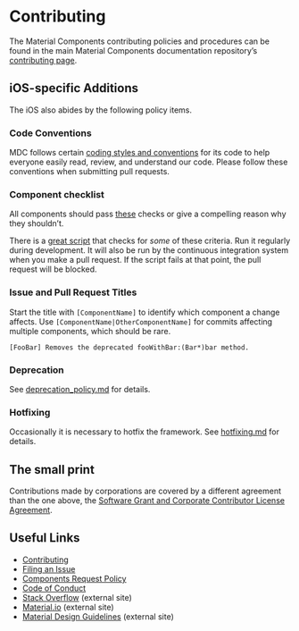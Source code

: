 # Contributing

The Material Components contributing policies and procedures can be found in the main Material Components documentation repository’s [contributing page](https://github.com/material-components/material-components/blob/develop/CONTRIBUTING.md).


## iOS-specific Additions

The iOS also abides by the following policy items. 


### Code Conventions

MDC follows certain [coding styles and conventions](code-conventions.md) for its code to help
everyone easily read, review, and understand our code. Please follow these conventions when
submitting pull requests.


### Component checklist

All components should pass [these](checklist.md) checks or give a compelling reason why they shouldn’t.

There is a [great script](../scripts/check_components) that checks for _some_ of these criteria. Run it regularly during development. It will also be run by the continuous integration system when you make a pull request. If the script fails at that point, the pull request will be blocked.

### Issue and Pull Request Titles


Start the title with `[ComponentName]` to identify which component a change affects. Use
`[ComponentName|OtherComponentName]` for commits affecting multiple components, which should be rare.

~~~
[FooBar] Removes the deprecated fooWithBar:(Bar*)bar method.
~~~


### Deprecation

See [deprecation_policy.md](deprecation_policy.md) for details.

### Hotfixing

Occasionally it is necessary to hotfix the framework. See [hotfixing.md](hotfixing.md) for details.


## The small print

Contributions made by corporations are covered by a different agreement than the one above, the [Software Grant and Corporate Contributor License Agreement](https://cla.developers.google.com/about/google-corporate).


## Useful Links
- [Contributing](CONTRIBUTING.md)
- [Filing an Issue](ISSUE_TEMPLATE.md)
- [Components Request Policy](COMPONENTS_REQUEST_POLICY.md)
- [Code of Conduct](CONDUCT.md)
- [Stack Overflow](https://www.stackoverflow.com/questions/tagged/material-components) (external site)
- [Material.io](https://www.material.io) (external site)
- [Material Design Guidelines](https://material.google.com) (external site)
